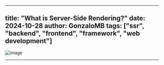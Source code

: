 
---
title: "What is Server-Side Rendering?"
date: 2024-10-28
author: GonzaloMB
tags: ["ssr", "backend", "frontend", "framework", "web development"]
---
![image](https://github.com/user-attachments/assets/5dec20cc-10a2-433d-a19a-a1996ac09587)

---

